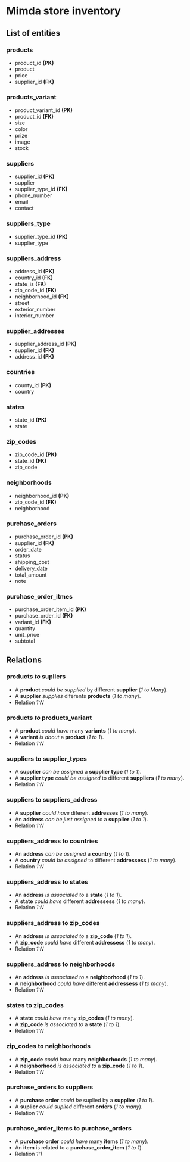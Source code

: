 # Mimda store inventory

## List of entities

### products

- product_id **(PK)**
- product
- price
- supplier_id **(FK)**

### products_variant

- product_variant_id **(PK)**
- product_id **(FK)**
- size
- color
- prize
- image
- stock

### suppliers

- supplier_id **(PK)**
- supplier
- supplier_type_id **(FK)**
- phone_number
- email
- contact

### suppliers_type

- supplier_type_id **(PK)**
- supplier_type

### suppliers_address

- address_id **(PK)**
- country_id **(FK)**
- state_is **(FK)**
- zip_code_id **(FK)**
- neighborhood_id **(FK)**
- street
- exterior_number
- interior_number

### supplier_addresses

- supplier_address_id **(PK)**
- supplier_id **(FK)**
- address_id **(FK)**

### countries

- county_id **(PK)**
- country

### states

- state_id **(PK)**
- state

### zip_codes

- zip_code_id **(PK)**
- state_id **(FK)**
- zip_code

### neighborhoods

- neighborhood_id **(PK)**
- zip_code_id **(FK)**
- neighborhood

### purchase_orders

- purchase_order_id **(PK)**
- supplier_id **(FK)**
- order_date
- status
- shipping_cost
- delivery_date
- total_amount
- note

### purchase_order_itmes

- purchase_order_item_id **(PK)**
- purchase_order_id **(FK)**
- variant_id **(FK)**
- quantity
- unit_price
- subtotal

## Relations

### products _to_ supliers

- A **product** _could be supplied_ by different **supplier** (_1 to Many_).
- A **supplier** _supplies_ diferents **products** (_1 to many_).
- Relation _1:N_

### products _to_ products_variant

- A **product** _could have_ many **variants** (_1 to many_).
- A **variant** _is about_ a **product** (_1 to 1_).
- Relation _1:N_

### suppliers to supplier_types

- A **supplier** _can be assigned_ a **supplier type** (_1 to 1_).
- A **supplier type** _could be assigned_ to different **suppliers** (_1 to many_).
- Relation _1:N_

### suppliers to suppliers_address

- A **supplier** _could have_ diferent **addresses** (_1 to many_).
- An **address** _can be just assigned_ to a **supplier** (_1 to 1_).
- Relation _1:N_

### suppliers_address to countries

- An **address** _can be assigned_ a **country** (_1 to 1_).
- A **country** _could be assigned_ to different **addressess** (_1 to many_).
- Relation _1:N_

### suppliers_address to states

- An **address** _is associated to_ a **state** (_1 to 1_).
- A **state** _could have_ different **addressess** (_1 to many_).
- Relation _1:N_

### suppliers_address to zip_codes

- An **address** _is associated to_ a **zip_code** (_1 to 1_).
- A **zip_code** _could have_ different **addressess** (_1 to many_).
- Relation _1:N_

### suppliers_address to neighborhoods

- An **address** _is associated to_ a **neighborhood** (_1 to 1_).
- A **neighborhood** _could have_ different **addressess** (_1 to many_).
- Relation _1:N_

### states to zip_codes

- A **state** _could have_ many **zip_codes** (_1 to many_).
- A **zip_code** _is associated to_ a **state** (_1 to 1_).
- Relation _1:N_

### zip_codes to neighborhoods

- A **zip_code** _could have_ many **neighborhoods** (_1 to many_).
- A **neighborhood** _is associated to_ a **zip_code** (_1 to 1_).
- Relation _1:N_

### purchase_orders to suppliers
- A **purchase order** _could be_ suplied by a **supplier** (_1 to 1_).
- A **suplier** _could suplied_ different **orders** (_1 to many_).
- Relation _1:N_

### purchase_order_items to purchase_orders
- A **purchase order** _could have_ many **items** (_1 to many_).
- An **item** is related to a  **purchase_order_item** (_1 to 1_).
- Relation _1:1_

